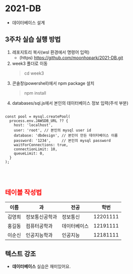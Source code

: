 # 2021-DB

- 데이터베이스 설계

## 3주차 실습 실행 방법

1. 레포지토리 복사(wsl 환경에서 명령어 입력)
   - (https) https://github.com/moonhopark/2021-DB.git
2. week3 폴더로 이동
   > cd week3
3. 콘솔창(powershell)에서 npm package 설치
   > npm install
4. databases/sql.js에서 본인의 데이터베이스 정보 입력(주석 부분)
<pre>
<code>
const pool = mysql.createPool(
  process.env.JAWSDB_URL ?? {
    host: 'localhost',
    user: 'root', // 본인의 mysql user id
    database: 'dbdesign', // 본인이 만든 데이터베이스 이름
    password: '1234',     // 본인의 mysql password
    waitForConnections: true,
    connectionLimit: 10,
    queueLimit: 0,
  }
);
</code>
</pre>

<br>

## <span style="color:red">테이블 작성법</span>

| 이름   | 과             | 전공         | 학번     |
| ------ | -------------- | ------------ | -------- |
| 김영희 | 정보통신공학과 | 정보통신     | 12201111 |
| 홍길동 | 컴퓨터공학과   | 데이터베이스 | 12191111 |
| 이순신 | 인공지능학과   | 인공지능     | 12181111 |

## 텍스트 강조

- **데이터베이스** 실습은 재미있어요.
